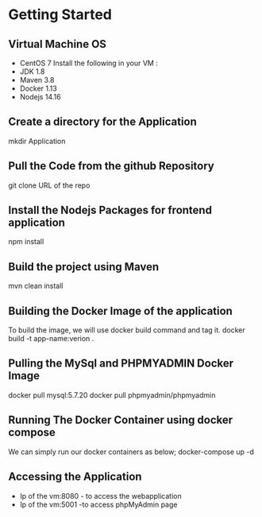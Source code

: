 # Getting Started
## Virtual Machine OS
* CentOS 7
Install the following in your VM :
* JDK 1.8 
* Maven 3.8 
* Docker 1.13 
* Nodejs 14.16 
## Create a directory for the Application
mkdir Application
## Pull the Code from the github Repository
git clone URL of the repo
## Install the Nodejs Packages for frontend application
npm install  
## Build the project using Maven
mvn clean install
## Building the Docker Image of the application
To build the image, we will use docker build command and tag it. 
docker build -t app-name:verion .
## Pulling the MySql and PHPMYADMIN  Docker Image
docker pull mysql:5.7.20 
docker pull phpmyadmin/phpmyadmin 

## Running The Docker Container using docker compose
We can simply run our docker containers  as below;
docker-compose up -d
## Accessing the Application
* Ip of the vm:8080  - to access the webapplication
* Ip of the vm:5001   -to access phpMyAdmin page
